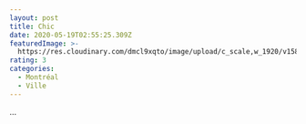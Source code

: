 ```yaml
---
layout: post
title: Chic
date: 2020-05-19T02:55:25.309Z
featuredImage: >-
  https://res.cloudinary.com/dmcl9xqto/image/upload/c_scale,w_1920/v1589856884/IMG_20190520_173631_k83rbi.jpg
rating: 3
categories:
  - Montréal
  - Ville
---
```

...
